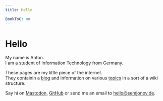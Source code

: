 ```yaml
---
title: Hello

BookToC: no
---
```


# Hello

My name is Anton.  
I am a student of Information Technology from Germany.

These pages are my little piece of the internet.  
They containin a [blog](/posts) and information on various
[topics](/docs/tips) in a sort of a wiki structure.

Say hi on <a rel="me" href="https://chaos.social/@ansemjo">Mastodon</a>,
[GitHub](https://github.com/ansemjo) or send me an email to hello@semjonov.de.

